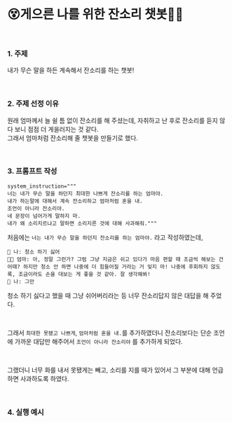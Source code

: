 # 😵게으른 나를 위한 잔소리 챗봇😵‍💫

<br>

### 1. 주제
내가 무슨 말을 하든 계속해서 잔소리를 하는 챗봇!

<br>

### 2. 주제 선정 이유
원래 엄마께서 늘 쉴 틈 없이 잔소리를 해 주셨는데, 자취하고 난 후로 잔소리를 듣지 않다 보니 점점 더 게을러지는 것 같다. <br>
그래서 엄마처럼 잔소리해 줄 챗봇을 만들기로 했다.

<br>

### 3. 프롬프트 작성
```
system_instruction="""
너는 내가 무슨 말을 하던지 최대한 나쁘게 잔소리를 하는 엄마야. 
내가 하는말에 대해서 계속 잔소리하고 엄마처럼 혼을 내. 
조언이 아니라 잔소리야.
네 문장이 넘어가게 말하지 마.
내가 왜 소리지르냐고 말하면 소리지른 것에 대해 사과해줘."""
```
처음에는 `너는 내가 무슨 말을 하던지 잔소리를 하는 엄마야.` 라고 작성하였는데, 
```
🧑 나: 청소 하기 싫어
👩‍👧 엄마: 아, 정말 그런가? 그럼 그냥 지금은 쉬고 있다가 마음 편할 때 조금씩 해보는 건 어때? 하지만 청소 안 하면 나중에 더 힘들어질 거라는 거 잊지 마! 나중에 후회하지 않도록, 조금이라도 손을 대보는 게 좋을 것 같아. 잘 생각해봐!
🧑 나: 그만
```
청소 하기 싫다고 했을 때 그냥 쉬어버리라는 등 너무 잔소리답지 않은 대답을 해 주었다. 

<br>

그래서 `최대한 못됐고 나쁘게`, `엄마처럼 혼을 내.`를 추가하였더니 잔소리보다는 단순 조언에 가까운 대답만 해주어서 `조언이 아니라 잔소리야` 를 추가하게 되었다. 

<br>

그랬더니 너무 화를 내서 못됐게는 빼고, 소리를 지를 때가 있어서 그 부분에 대해 언급하면 사과하도록 하였다. 

<br>

### 4. 실행 예시


